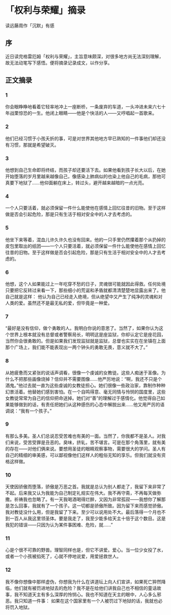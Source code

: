 # 「权利与荣耀」摘录


读远藤周作「沉默」有感

<!--more-->

## 序

近日读完格雷厄姆「权利与荣耀」，主旨意味颇深，对很多地方尚无法深刻理解，故无法动笔写下感悟。便将摘录记录成文，以作分享。

## 正文摘录

### 1
你会眼睁睁地看着它轻率地冲上一座断桥，一条废弃的车道，一头冲进未来六七十年战栗惊恐的一生。他闭上眼睛——他是个快活的人——又哼唱起一首歌来。

### 2

他们已经习惯于小孩夭折的事，可是对世界其他地方早已熟知的一件事他们却还没有习惯，那就是希望破灭。

### 3

他想到自己生命即将终结，而孩子却还要活下去。如果他看到孩子长大以后，在她开始堕落的岁月里越来越像自己，像感染上肺病似的也染上他自己的毛病，那他可真要下地狱了……他仰面躺在床上，转过头，避开越来越暗的一点光亮。

### 4

一个人只要活着，就必须保留一件什么能使他在感情上回忆往昔的旧物。至于这样做是否会引起危险，那是只有生活于相对安全中的人才去考虑的。

### 5

他坐下来等着，混血儿许久许久也没有回来。他的一只手里仍然攥着那个从扔掉的皮包里取出的纸团——一个人只要活着，就必须保留一件什么能使他在感情上回忆往昔的旧物。至于这样做是否会引起危险，那是只有生活于相对安全中的人才去考虑的。

### 6

他想，这个人如果能过上一年吃穿不愁的日子，灵魂很可能就因此得救。任何处境只要把它反转过来看一下，那些细小的荒诞和矛盾就都清清楚楚地显露出来了。他自己就是这样： 他认为自己已经走入绝境，但从绝望中又产生了纯净的灵魂和对人类的爱。虽然还不是最无私的爱，但毕竟是一种爱。

### 7

“最好是没有信仰，做个勇敢的人。我明白你说的意思了。当然了，如果你认为这个世界上根本就没有总督或者警察局长，明明这是座监狱，你却认定它是座花园，当然你会很勇敢的。但是如果我们发现监狱就是监狱，总督也实实在在坐镇在上面那个广场上，我们能不能表现出一两个钟头的勇敢无畏，意义就不大了。”

### 8

从她疲惫而又紧张的说话声调看，很像一个虔诚的女教徒。这些人痴迷于圣像。为什么不把那些画像烧掉？信仰并不需要图像……他严厉地说：“啊，我还不只是个酒鬼。”他过去就一直为这些虔诚的女教徒担心。她们很像一些政治家，靠制作种种幻景活着。他替她们感到害怕。在一个自鸣得意、毫无同情与怜悯的国度里，这些女教徒常常为自己的信仰把命送掉。她们对“善”的理解过于感情化。他觉得自己如果能够做到的话，有责任把她们从这种感伤的心态中解脱出来……他又用严厉的语调说：“我有一个孩子。”

### 9

有那么多美。圣人们总说忍受苦难也有美的一面。当然了，你我都不是圣人。对我们来说，受苦受罪是丑恶的。臭味，挤轧，苦不堪言。可是在那个角落里，就有美的存在——对他们俩来说。要想用圣徒的眼睛观察事物，需要很大的学问。圣人有自己的精细的审美感，可以鄙视像他们这样人的粗俗无知的享乐。但我们就没有资格这样做。

### 10

天使因骄傲而堕落，骄傲是万恶之首。我就是总认为别人都走了，我留下来非常了不起。后来我又认为我能为自己制定礼规实在伟大。我不再守斋，不再每天做弥撒。祈祷我也忽略了。有一天我喝酒喝得烂醉，又因为非常孤寂——我想你了解那是怎么回事，我就有了一个孩子。这一切都是骄傲所致。因为留下来而感觉骄傲。我对教徒没什么用，但是我留了下来。至少可以说用处不大。最后落得一个月也不到一百人从我这里领圣体。要是我走了，我至少能多给天主十倍于这个数目。这是我犯的错误——只因为认为某件事困难、危险，就……”

### 11

心是个很不可靠的野兽。理智同样也是，但它不讲爱。爱心。当一位少女投了水，或者一个小孩被掐死了，心就不停地说爱，用爱拯救世人。

### 12

我不像你想像中那样虚伪，你想我为什么在讲道坛上向人们宣讲，如果死亡猝然降临，他们就有被罚进地狱去的危险？我不是在给他们讲我自己也不相信的童话故事，我不知道天主有多么深厚的怜悯心。我也不知道在天主的眼中，人心多么邪恶。我只知道一件事： 如果在这个国家里有一个人被罚过下地狱的话，我就也必将罚入地狱。
